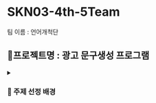 # SKN03-4th-5Team
팀 이름 : 언어개척단
## 🎸프로젝트명 : 광고 문구생성 프로그램
<details>
  <summary><h3>📍 주제 선정 배경 </h3></summary>
  이 프로젝트는 사용자가 깃허브에서 토글 기능을 사용할 수 있도록 도와줍니다.
</details>
